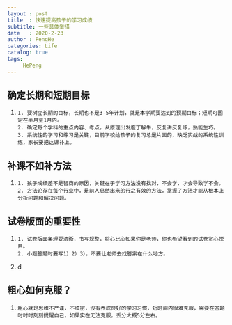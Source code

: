 ```yaml
---
layout : post
title  : 快速提高孩子的学习成绩
subtitle: 一些具体举措
date   : 2020-2-23
author : PengHe
categories: Life
catalog: true
tags:
     HePeng
---
```


## 确定长期和短期目标

1. ```
   1. 要树立长期的目标，长期也不是3-5年计划，就是本学期要达到的预期目标；短期可固定在半月至1月内。
   2. 确定每个学科的重点内容、考点，从原理出发庖丁解牛，反复讲反复练，熟能生巧。
   3. 系统性的学习和练习是关键，目前学校给孩子的复习总是片面的，缺乏实战的系统性训练，家长要把这课补上。
   ```

   

## 补课不如补方法

1. ```
   1. 孩子成绩差不是智商的原因，关键在于学习方法没有找对，不会学，才会导致学不会。
   2. 方法论存在每个行业中，是前人总结出来的行之有效的方法，掌握了方法才能从根本上分析问题和解决问题。
   ```

   

## 试卷版面的重要性

1. ```
   1. 试卷版面条理要清晰，书写规整，将心比心如果你是老师，你也希望看到的试卷赏心悦目。
   2. 小题答题时要写1）2）3），不要让老师去找答案在什么地方。
   ```

2. d

## 粗心如何克服？

1. ```
   粗心就是思维不严谨，不缜密，没有养成良好的学习习惯，短时间内很难克服，需要在答题时时时刻刻提醒自己，如果实在无法克服，丢分大概5分左右。
   ```

   